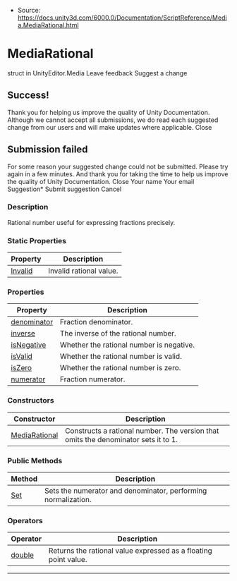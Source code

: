 * Source: https://docs.unity3d.com/6000.0/Documentation/ScriptReference/Media.MediaRational.html

# MediaRational
struct in UnityEditor.Media
Leave feedback
Suggest a change
## Success!
Thank you for helping us improve the quality of Unity Documentation. Although we cannot accept all submissions, we do read each suggested change from our users and will make updates where applicable.
Close
## Submission failed
For some reason your suggested change could not be submitted. Please <a>try again</a> in a few minutes. And thank you for taking the time to help us improve the quality of Unity Documentation.
Close
Your name Your email Suggestion* Submit suggestion
Cancel
### Description
Rational number useful for expressing fractions precisely.
### Static Properties
Property | Description  
---|---  
[Invalid](https://docs.unity3d.com/6000.0/Documentation/ScriptReference/Media.MediaRational.Invalid.html) | Invalid rational value.  
### Properties
Property | Description  
---|---  
[denominator](https://docs.unity3d.com/6000.0/Documentation/ScriptReference/Media.MediaRational-denominator.html) | Fraction denominator.  
[inverse](https://docs.unity3d.com/6000.0/Documentation/ScriptReference/Media.MediaRational-inverse.html) | The inverse of the rational number.  
[isNegative](https://docs.unity3d.com/6000.0/Documentation/ScriptReference/Media.MediaRational-isNegative.html) | Whether the rational number is negative.  
[isValid](https://docs.unity3d.com/6000.0/Documentation/ScriptReference/Media.MediaRational-isValid.html) | Whether the rational number is valid.  
[isZero](https://docs.unity3d.com/6000.0/Documentation/ScriptReference/Media.MediaRational-isZero.html) | Whether the rational number is zero.  
[numerator](https://docs.unity3d.com/6000.0/Documentation/ScriptReference/Media.MediaRational-numerator.html) | Fraction numerator.  
### Constructors
Constructor | Description  
---|---  
[MediaRational](https://docs.unity3d.com/6000.0/Documentation/ScriptReference/Media.MediaRational-ctor.html) | Constructs a rational number. The version that omits the denominator sets it to 1.  
### Public Methods
Method | Description  
---|---  
[Set](https://docs.unity3d.com/6000.0/Documentation/ScriptReference/Media.MediaRational.Set.html) | Sets the numerator and denominator, performing normalization.  
### Operators
Operator | Description  
---|---  
[double](https://docs.unity3d.com/6000.0/Documentation/ScriptReference/Media.MediaRational-operator_double.html) | Returns the rational value expressed as a floating point value.  
* * *
